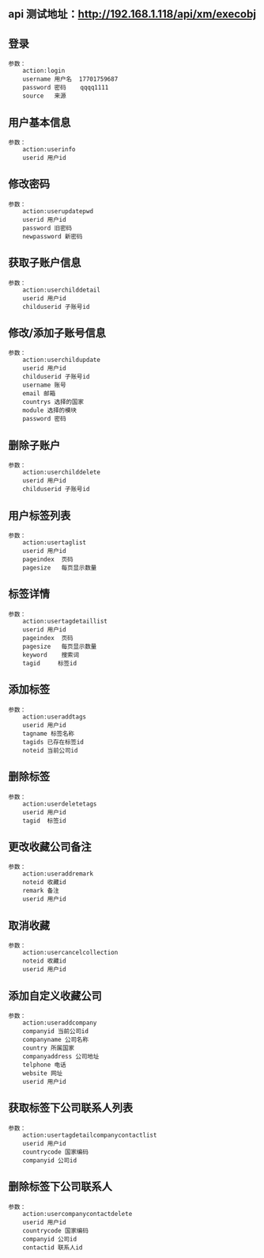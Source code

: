 ## api 测试地址：http://192.168.1.118/api/xm/execobj

## 登录
    参数：
		action:login
		username 用户名  17701759687
		password 密码    qqqq1111
		source   来源

## 用户基本信息
	参数：
		action:userinfo
		userid 用户id

## 修改密码
	参数：
		action:userupdatepwd
		userid 用户id
		password 旧密码
		newpassword 新密码

## 获取子账户信息
	参数：
		action:userchilddetail
		userid 用户id
		childuserid 子账号id

## 修改/添加子账号信息
	参数：
		action:userchildupdate
		userid 用户id
		childuserid 子账号id
		username 账号
	 	email 邮箱
	 	countrys 选择的国家
	 	module 选择的模块
	 	password 密码

## 删除子账户
	参数：
		action:userchilddelete
		userid 用户id
		childuserid 子账号id

## 用户标签列表
	参数：
		action:usertaglist
		userid 用户id
		pageindex  页码
		pagesize   每页显示数量
		
## 标签详情
	参数：
		action:usertagdetaillist
		userid 用户id
		pageindex  页码
		pagesize   每页显示数量
		keyword    搜索词
		tagid     标签id

## 添加标签
	参数：
		action:useraddtags
		userid 用户id
		tagname 标签名称
		tagids 已存在标签id
		noteid 当前公司id

## 删除标签
	参数：
		action:userdeletetags
		userid 用户id
		tagid  标签id

## 更改收藏公司备注
	参数：
		action:useraddremark
		noteid 收藏id
		remark 备注
		userid 用户id

## 取消收藏
	参数：
		action:usercancelcollection
		noteid 收藏id
		userid 用户id

## 添加自定义收藏公司
	参数：
		action:useraddcompany
		companyid 当前公司id
		companyname 公司名称
		country 所属国家
		companyaddress 公司地址
		telphone 电话
		website 网址
		userid 用户id

## 获取标签下公司联系人列表
	参数：
		action:usertagdetailcompanycontactlist
		userid 用户id
		countrycode 国家编码
		companyid 公司id

## 删除标签下公司联系人
	参数：
		action:usercompanycontactdelete
		userid 用户id
		countrycode 国家编码
		companyid 公司id
		contactid 联系人id









